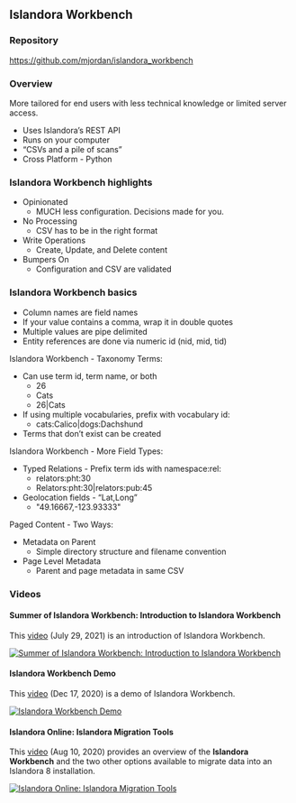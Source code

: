 ## Islandora Workbench


### Repository

<https://github.com/mjordan/islandora_workbench>

### Overview

More tailored for end users with less technical knowledge or limited server access.

- Uses Islandora’s REST API
- Runs on your computer
- “CSVs and a pile of scans”
- Cross Platform - Python

### Islandora Workbench highlights

- Opinionated
    - MUCH less configuration. Decisions made for you.
- No Processing
    - CSV has to be in the right format
- Write Operations
    - Create, Update, and Delete content
- Bumpers On
    - Configuration and CSV are validated

### Islandora Workbench basics

- Column names are field names
- If your value contains a comma, wrap it in double quotes
- Multiple values are pipe delimited
- Entity references are done via numeric id (nid, mid, tid)

Islandora Workbench - Taxonomy Terms:

- Can use term id, term name, or both
    - 26
    - Cats
    - 26|Cats
- If using multiple vocabularies, prefix with vocabulary id:
    - cats:Calico|dogs:Dachshund
- Terms that don’t exist can be created

Islandora Workbench - More Field Types:

- Typed Relations - Prefix term ids with namespace:rel:
    - relators:pht:30
    - Relators:pht:30|relators:pub:45
-  Geolocation fields - “Lat,Long”
    - "49.16667,-123.93333"

Paged Content - Two Ways:

- Metadata on Parent
    - Simple directory structure and filename convention
- Page Level Metadata
    - Parent and page metadata in same CSV


### Videos


#### Summer of Islandora Workbench: Introduction to Islandora Workbench

This [video](https://www.youtube.com/watch?v=bHMPsbYG-4c) (July 29, 2021) is an introduction of Islandora Workbench.

[![Summer of Islandora Workbench: Introduction to Islandora Workbench](https://img.youtube.com/vi/bHMPsbYG-4c/0.jpg)](https://www.youtube.com/watch?v=bHMPsbYG-4c)


#### Islandora Workbench Demo

This [video](https://www.youtube.com/watch?v=hNS5ouqdcfk) (Dec 17, 2020) is a demo of Islandora Workbench.

[![Islandora Workbench Demo](https://img.youtube.com/vi/hNS5ouqdcfk/0.jpg)](https://www.youtube.com/watch?v=hNS5ouqdcfk)


#### Islandora Online: Islandora Migration Tools

This [video](https://www.youtube.com/watch?v=95Bnix-z1zY) (Aug 10, 2020) provides an overview of the **Islandora Workbench** and the two other options available to migrate data into an Islandora 8 installation.

[![Islandora Online: Islandora Migration Tools](https://img.youtube.com/vi/95Bnix-z1zY/0.jpg)](https://www.youtube.com/watch?v=95Bnix-z1zY)
